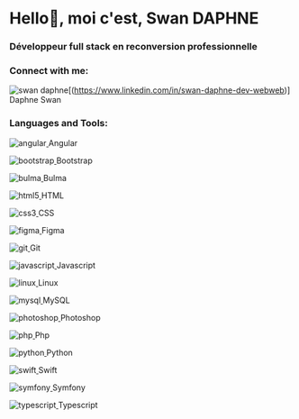 # **Hello👋, moi c'est, Swan DAPHNE**
### **Développeur full stack en reconversion professionnelle**
### **Connect with me:**
![swan daphne](Aspose.Words.dd70760d-6a32-4428-8bdd-8eed64552113.001.png)[(https://www.linkedin.com/in/swan-daphne-dev-webweb)]
Daphne Swan

### **Languages and Tools:**
![angular](Aspose.Words.dd70760d-6a32-4428-8bdd-8eed64552113.002.png)[ ](https://angular.io)
Angular

![bootstrap](Aspose.Words.dd70760d-6a32-4428-8bdd-8eed64552113.003.png)[ ](https://getbootstrap.com)
Bootstrap 

![bulma](Aspose.Words.dd70760d-6a32-4428-8bdd-8eed64552113.004.png)[ ](https://bulma.io/) 
Bulma

![html5](Aspose.Words.dd70760d-6a32-4428-8bdd-8eed64552113.008.png)[ ](https://www.w3.org/html/) 
HTML

![css3](Aspose.Words.dd70760d-6a32-4428-8bdd-8eed64552113.005.png)[ ](https://www.w3schools.com/css/) 
CSS

![figma](Aspose.Words.dd70760d-6a32-4428-8bdd-8eed64552113.006.png)[ ](https://www.figma.com/)
Figma


![git](Aspose.Words.dd70760d-6a32-4428-8bdd-8eed64552113.007.png)[ ](https://git-scm.com/)
Git


![javascript](Aspose.Words.dd70760d-6a32-4428-8bdd-8eed64552113.009.png)[ ](https://developer.mozilla.org/en-US/docs/Web/JavaScript) 
Javascript

![linux](Aspose.Words.dd70760d-6a32-4428-8bdd-8eed64552113.010.png)[ ](https://www.linux.org/)
Linux

![mysql](Aspose.Words.dd70760d-6a32-4428-8bdd-8eed64552113.011.png)[ ](https://www.mysql.com/)
MySQL

![photoshop](Aspose.Words.dd70760d-6a32-4428-8bdd-8eed64552113.012.png)[ ](https://www.photoshop.com/en)
Photoshop

![php](Aspose.Words.dd70760d-6a32-4428-8bdd-8eed64552113.013.png)[ ](https://www.php.net)
Php

![python](Aspose.Words.dd70760d-6a32-4428-8bdd-8eed64552113.014.png)[ ](https://www.python.org)
Python

![swift](Aspose.Words.dd70760d-6a32-4428-8bdd-8eed64552113.015.png)[ ](https://developer.apple.com/swift/) 
Swift

![symfony](Aspose.Words.dd70760d-6a32-4428-8bdd-8eed64552113.016.png)[ ](https://symfony.com)
Symfony

![typescript](Aspose.Words.dd70760d-6a32-4428-8bdd-8eed64552113.017.png)[ ](https://www.typescriptlang.org/)
Typescript
